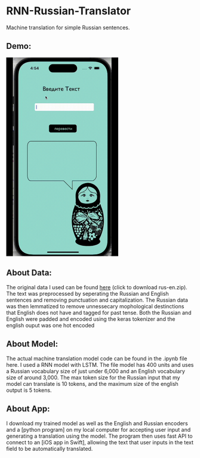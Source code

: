 # RNN-Russian-Translator
Machine translation for simple Russian sentences. 
## Demo:
<img src="demoTranslateApp.gif" width=300>

## About Data:
The original data I used can be found [here](https://www.manythings.org/anki/)  (click to download rus-en.zip). The text was preprocessed by seperating the Russian and English sentences and removing punctuation and capitalization. The Russian data was then lemmatized to remove unnessecary mophological destinctions that English does not have and tagged for past tense. Both the Russian and English were padded and encoded using the keras tokenizer and the english ouput was one hot encoded
## About Model:
The actual machine translation model code can be found in the .ipynb file here. 
I used a RNN model with LSTM. The file model has 400 units and uses a Russian vocabulary size of just under 6,000 and an English vocabulary size of around 3,000. The max token size for the Russian input that my model can translate is 10 tokens, and the maximum size of the english output is 5 tokens. 
## About App: 
I download my trained model as well as the English and Russian encoders and a [python program] on my local computer for accepting user input and generating a translation using the model. The program then uses fast API to connect to an [iOS app in Swift], allowing the text that user inputs in the text field to be automatically translated. 
